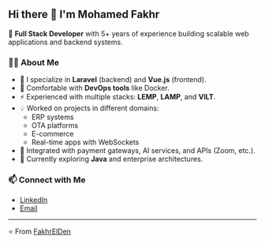 ## Hi there 👋 I'm Mohamed Fakhr  

🚀 **Full Stack Developer** with 5+ years of experience building scalable web applications and backend systems.  

### 👨‍💻 About Me
- 🔭 I specialize in **Laravel** (backend) and **Vue.js** (frontend).  
- 🐳 Comfortable with **DevOps tools** like Docker.  
- ⚡ Experienced with multiple stacks: **LEMP**, **LAMP**, and **VILT**.  
- 💡 Worked on projects in different domains:  
  - ERP systems  
  - OTA platforms  
  - E-commerce  
  - Real-time apps with WebSockets  
- 🔌 Integrated with payment gateways, AI services, and APIs (Zoom, etc.).  
- 🌱 Currently exploring **Java** and enterprise architectures.  

### 📫 Connect with Me
- [LinkedIn](https://www.linkedin.com/in/your-link)  
- [Email](mailto:your@email.com)  

---

⭐️ From [FakhrElDen](https://github.com/FakhrElDen)
